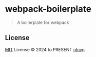 # webpack-boilerplate

> A boilerplate for webpack

## License

[MIT](./LICENSE) License © 2024 to PRESENT [ntnyq](https://github.com/ntnyq)
